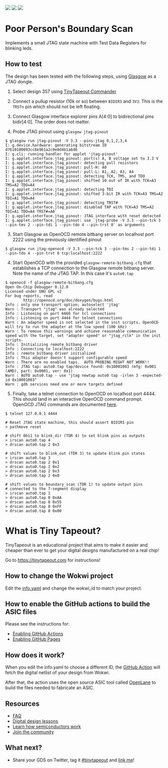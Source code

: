 ![](../../workflows/gds/badge.svg) ![](../../workflows/docs/badge.svg) ![](../../workflows/test/badge.svg)

# Poor Person's Boundary Scan

Implements a small JTAG state machine with Test Data Registers for blinking leds.

## How to test

The design has been tested with the following steps, using [Glasgow](https://glasgow-embedded.org) as a JTAG dongle.

1. Select design 357 using [TinyTapeout Commander](https://commander.tinytapeout.com)

1. Connect a pullup resistor (10k or so) between `BIDIR3` and `3V3`. This is the `TRSTn` pin which should not be left floating.

1. Connect Glasgow interface explorer pins A[4:0] to bidirectional pins bidir[4:0].
   The order does not matter.

2. Probe JTAG pinout using `glasgow jtag-pinout`

```shell
$ glasgow run jtag-pinout -V 3.3 --pins-jtag 0,1,2,3,4
I: g.device.hardware: generating bitstream ID d7610100093cc8e961a2c9e0d4b1a6d6
I: g.cli: running handler for applet 'jtag-pinout'
I: g.applet.interface.jtag_pinout: port(s) A, B voltage set to 3.3 V
I: g.applet.interface.jtag_pinout: detecting pull resistors
I: g.applet.interface.jtag_pinout: pull-H: A0
I: g.applet.interface.jtag_pinout: pull-L: A1, A2, A3, A4
I: g.applet.interface.jtag_pinout: detecting TCK, TMS, and TDO
I: g.applet.interface.jtag_pinout: shifted 10 out of IR with TCK=A3 TMS=A2 TDO=A4
I: g.applet.interface.jtag_pinout: detecting TDI
I: g.applet.interface.jtag_pinout: shifted 3-bit IR with TCK=A3 TMS=A2 TDI=A1 TDO=A4
I: g.applet.interface.jtag_pinout: detecting TRST#
I: g.applet.interface.jtag_pinout: disabled TAP with TCK=A3 TMS=A2 TDI=A1 TDO=A4 TRST#=A0
I: g.applet.interface.jtag_pinout: JTAG interface with reset detected
I: g.applet.interface.jtag_pinout: use `jtag-probe -V 3.3 --pin-tck 3 --pin-tms 2 --pin-tdi 1 --pin-tdo 4 --pin-trst 0` as arguments
```

3. Start Glasgow as OpenOCD remote bitbang server on localhost port 2222 using the previously identified pinout

```shell
$ glasgow run jtag-openocd -V 3.3 --pin-tck 3 --pin-tms 2 --pin-tdi 1 --pin-tdo 4 --pin-trst 0 tcp:localhost:2222
```

4. Start OpenOCD with the provided `glasgow-remote-bitbang.cfg` that establishes a TCP connection to the Glasgow remote bitbang server. Note the name of the JTAG TAP. In this case it's `auto0.tap`
```shell
$ openocd -f glasgow-remote-bitbang.cfg
Open On-Chip Debugger 0.12.0
Licensed under GNU GPL v2
For bug reports, read
        http://openocd.org/doc/doxygen/bugs.html
Info : only one transport option; autoselect 'jtag'
Warn : Transport "jtag" was already selected
Info : Listening on port 6666 for tcl connections
Info : Listening on port 4444 for telnet connections
Warn : An adapter speed is not selected in the init scripts. OpenOCD will try to run the adapter at the low speed (100 kHz)
Warn : To remove this warnings and achieve reasonable communication speed with the target, set "adapter speed" or "jtag_rclk" in the init scripts.
Info : Initializing remote_bitbang driver
Info : Connecting to localhost:2222
Info : remote_bitbang driver initialized
Info : This adapter doesn't support configurable speed
Warn : There are no enabled taps.  AUTO PROBING MIGHT NOT WORK!!
Info : JTAG tap: auto0.tap tap/device found: 0x10001003 (mfg: 0x001 (AMD), part: 0x0001, ver: 0x1)
Warn : AUTO auto0.tap - use "jtag newtap auto0 tap -irlen 3 -expected-id 0x10001003"
Warn : gdb services need one or more targets defined
```

5. Finally, take a telnet connection to OpenOCD on localhost port 4444. This should land in an interactive OpenOCD command prompt. OpenOCD JTAG commands are documented [here](https://openocd.org/doc/html/JTAG-Commands.html).
```shell
$ telnet 127.0.0.1 4444

# Reset JTAG state machine, this should assert BIDIR5 pin
> pathmove reset

# shift 0b11 to blink_dir (TDR 4) to set blink pins as outputs
> irscan auto0.tap 4
> drscan auto0.tap 2 0x3

# shift values to blink_out (TDR 3) to update blink pin states
> irscan auto0.tap 3
> drscan auto0.tap 2 0x1
> drscan auto0.tap 2 0x2
> drscan auto0.tap 2 0x3
> drscan auto0.tap 2 0x0

# shift values to boundary_scan (TDR 1) to update output pins
# connected to the 7-segment display
> irscan auto0.tap 1
> drscan auto0.tap 8 0xAA
> drscan auto0.tap 8 0x55
> drscan auto0.tap 8 0xFF
> drscan auto0.tap 8 0x00
```


# What is Tiny Tapeout?

TinyTapeout is an educational project that aims to make it easier and cheaper than ever to get your digital designs manufactured on a real chip!

Go to https://tinytapeout.com for instructions!

## How to change the Wokwi project

Edit the [info.yaml](info.yaml) and change the wokwi_id to match your project.

## How to enable the GitHub actions to build the ASIC files

Please see the instructions for:

- [Enabling GitHub Actions](https://tinytapeout.com/faq/#when-i-commit-my-change-the-gds-action-isnt-running)
- [Enabling GitHub Pages](https://tinytapeout.com/faq/#my-github-action-is-failing-on-the-pages-part)

## How does it work?

When you edit the info.yaml to choose a different ID, the [GitHub Action](.github/workflows/gds.yaml) will fetch the digital netlist of your design from Wokwi.

After that, the action uses the open source ASIC tool called [OpenLane](https://www.zerotoasiccourse.com/terminology/openlane/) to build the files needed to fabricate an ASIC.

## Resources

- [FAQ](https://tinytapeout.com/faq/)
- [Digital design lessons](https://tinytapeout.com/digital_design/)
- [Learn how semiconductors work](https://tinytapeout.com/siliwiz/)
- [Join the community](https://discord.gg/rPK2nSjxy8)

## What next?

- Share your GDS on Twitter, tag it [#tinytapeout](https://twitter.com/hashtag/tinytapeout?src=hashtag_click) and [link me](https://twitter.com/matthewvenn)!
